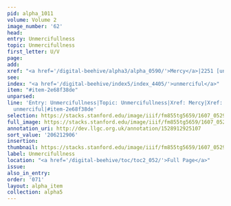 ```yaml
---
pid: alpha_1011
volume: Volume 2
image_number: '62'
head:
entry: Unmercifullness
topic: Unmercifullness
first_letter: U/V
page:
add:
xref: "<a href='/digital-beehive/alpha3/alpha_0590/'>Mercy</a>|2251 [unmerciful]"
see:
index: "<a href='/digital-beehive/index5/index_4405/'>unmerciful</a>"
item: "#item-2e68f38de"
unparsed:
line: 'Entry: Unmercifullness|Topic: Unmercifullness|Xref: Mercy|Xref: 2251 [unmerciful]|Index:
  unmerciful|#item-2e68f38de'
selection: https://stacks.stanford.edu/image/iiif/fm855tg5659/1607_0529/792,2906,2955,625/full/0/default.jpg
full_image: https://stacks.stanford.edu/image/iiif/fm855tg5659/1607_0529/full/full/0/default.jpg
annotation_uri: http://dev.llgc.org.uk/annotation/1528912925107
sort_value: '206212906'
insertion:
thumbnail: https://stacks.stanford.edu/image/iiif/fm855tg5659/1607_0529/792,2906,600,180/250,/0/default.jpg
label: Unmercifullness
location: "<a href='/digital-beehive/toc/toc2_052/'>Full Page</a>"
issue:
also_in_entry:
order: '071'
layout: alpha_item
collection: alpha5
---
```

